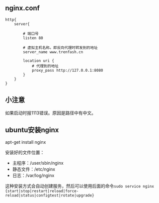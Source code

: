 



## nginx.conf
````
http{
    server{

        # 端口号
        listen 80

        # 虚拟主机名称。即反向代理时转发到的地址
        server_name www.trenfash.cn

        location uri {
            # 代理到的地址
            proxy_pass http://127.0.0.1:8080
        }
    }
}
````


## 小注意
如果启动时报1113错误。原因是路径中有中文。

## ubuntu安装nginx
apt-get install nginx

安装好的文件位置：
* 主程序：/user/sbin/nginx
* 静态文件：/etc/nginx
* 日志：/var/log/nginx

这种安装方式会自动创建服务，然后可以使用后面的命令````sudo service nginx {start|stop|restart|reload|force-reload|status|configtest|rotate|upgrade}````






